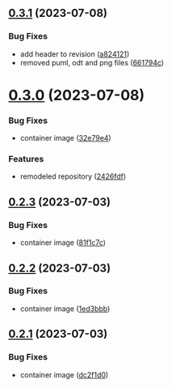 ## [0.3.1](https://github.com/Wivik/doc-as-code-example/compare/v0.3.0...v0.3.1) (2023-07-08)


### Bug Fixes

* add header to revision ([a824121](https://github.com/Wivik/doc-as-code-example/commit/a824121c989b09778140539b1449195177127986))
* removed puml, odt and png files ([661794c](https://github.com/Wivik/doc-as-code-example/commit/661794c108d78c4a9c0f38e4cd43e99513a6aa4f))



# [0.3.0](https://github.com/Wivik/doc-as-code-example/compare/v0.2.3...v0.3.0) (2023-07-08)


### Bug Fixes

* container image ([32e79e4](https://github.com/Wivik/doc-as-code-example/commit/32e79e4b50272096129d5a3bbfb9538386c3acfe))


### Features

* remodeled repository ([2426fdf](https://github.com/Wivik/doc-as-code-example/commit/2426fdf0d5e7d2358feae2a1b54cac6976daf193))



## [0.2.3](https://github.com/Wivik/doc-as-code-example/compare/v0.2.2...v0.2.3) (2023-07-03)


### Bug Fixes

* container image ([81f1c7c](https://github.com/Wivik/doc-as-code-example/commit/81f1c7cbc7e42c347ea6d628104d48d8e00ae7ef))



## [0.2.2](https://github.com/Wivik/doc-as-code-example/compare/v0.2.1...v0.2.2) (2023-07-03)


### Bug Fixes

* container image ([1ed3bbb](https://github.com/Wivik/doc-as-code-example/commit/1ed3bbb45974a250125de5ade2d92b1336a703cf))



## [0.2.1](https://github.com/Wivik/doc-as-code-example/compare/v0.2.0...v0.2.1) (2023-07-03)


### Bug Fixes

* container image ([dc2f1d0](https://github.com/Wivik/doc-as-code-example/commit/dc2f1d0bed0656188d8a56ba541048484deea330))



